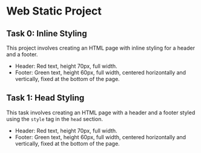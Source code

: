 # Web Static Project

## Task 0: Inline Styling
This project involves creating an HTML page with inline styling for a header and a footer.

- Header: Red text, height 70px, full width.
- Footer: Green text, height 60px, full width, centered horizontally and vertically, fixed at the bottom of the page.
## Task 1: Head Styling
This task involves creating an HTML page with a header and a footer styled using the `style` tag in the `head` section.

- Header: Red text, height 70px, full width.
- Footer: Green text, height 60px, full width, centered horizontally and vertically, fixed at the bottom of the page.
